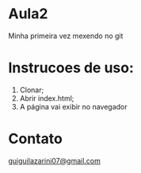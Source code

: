 # Aula2

Minha primeira vez mexendo no git

# Instrucoes de uso:

1. Clonar;
2. Abrir index.html;
3. A página vai exibir no navegador

# Contato

guiguilazarini07@gmail.com
